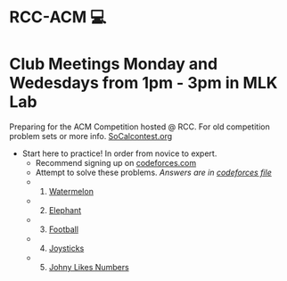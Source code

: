 # RCC-ACM :computer:
# Club Meetings Monday and Wedesdays from 1pm - 3pm in MLK Lab
Preparing for the ACM Competition hosted @ RCC. For old competition problem sets or more info. [SoCalcontest.org](http://socalcontest.org/current/index.shtml)
* Start here to practice! In order from novice to expert.
  - Recommend signing up on [codeforces.com](http://codeforces.com/)
  - Attempt to solve these problems. *Answers are in [codeforces file](https://github.com/espinozahector/RCC-ACM/tree/master/CodeForces)* 
  - 1. [Watermelon](http://codeforces.com/problemset/problem/4/A)
  - 2. [Elephant](http://codeforces.com/problemset/problem/617/A)
  - 3. [Football](http://codeforces.com/problemset/problem/96/A)
  - 4. [Joysticks](http://codeforces.com/problemset/problem/651/A)
  - 5. [Johny Likes Numbers](http://codeforces.com/problemset/problem/678/A)

